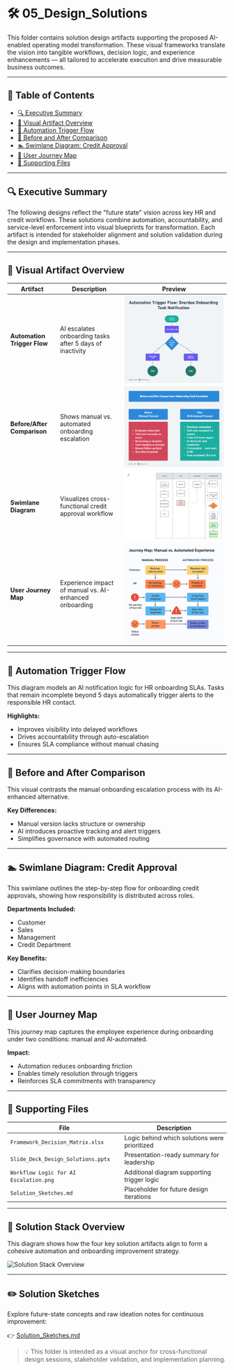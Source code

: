 # 🛠️ 05_Design_Solutions

This folder contains solution design artifacts supporting the proposed AI-enabled operating model transformation. These visual frameworks translate the vision into tangible workflows, decision logic, and experience enhancements — all tailored to accelerate execution and drive measurable business outcomes.

---

## 📂 Table of Contents
- [🔍 Executive Summary](#-executive-summary)
- [📁 Visual Artifact Overview](#-visual-artifact-overview)
- [🔄 Automation Trigger Flow](#-automation-trigger-flow)
- [🧾 Before and After Comparison](#-before-and-after-comparison)
- [🏊 Swimlane Diagram: Credit Approval](#-swimlane-diagram-credit-approval)
- [👣 User Journey Map](#-user-journey-map)
- [📌 Supporting Files](#-supporting-files)

---

## 🔍 Executive Summary

The following designs reflect the "future state" vision across key HR and credit workflows. These solutions combine automation, accountability, and service-level enforcement into visual blueprints for transformation. Each artifact is intended for stakeholder alignment and solution validation during the design and implementation phases.

---

## 📁 Visual Artifact Overview

| Artifact | Description | Preview |
|---------|-------------|---------|
| **Automation Trigger Flow** | AI escalates onboarding tasks after 5 days of inactivity | ![Automation Trigger Flow](./Automation_Trigger_Flow.png) |
| **Before/After Comparison** | Shows manual vs. automated onboarding escalation | ![Before/After Comparison](./Before_After_Onboarding.png) |
| **Swimlane Diagram** | Visualizes cross-functional credit approval workflow | ![Swimlane Diagram](./Swimlane_Onboarding_Credit_Approval.png) |
| **User Journey Map** | Experience impact of manual vs. AI-enhanced onboarding | ![User Journey Map](./User_Journey_Map_Onboarding.png) |

---

## 🔄 Automation Trigger Flow

This diagram models an AI notification logic for HR onboarding SLAs. Tasks that remain incomplete beyond 5 days automatically trigger alerts to the responsible HR contact.

**Highlights:**
- Improves visibility into delayed workflows
- Drives accountability through auto-escalation
- Ensures SLA compliance without manual chasing

---

## 🧾 Before and After Comparison

This visual contrasts the manual onboarding escalation process with its AI-enhanced alternative.

**Key Differences:**
- Manual version lacks structure or ownership
- AI introduces proactive tracking and alert triggers
- Simplifies governance with automated routing

---

## 🏊 Swimlane Diagram: Credit Approval

This swimlane outlines the step-by-step flow for onboarding credit approvals, showing how responsibility is distributed across roles.

**Departments Included:**
- Customer
- Sales
- Management
- Credit Department

**Key Benefits:**
- Clarifies decision-making boundaries
- Identifies handoff inefficiencies
- Aligns with automation points in SLA workflow

---

## 👣 User Journey Map

This journey map captures the employee experience during onboarding under two conditions: manual and AI-automated.

**Impact:**
- Automation reduces onboarding friction
- Enables timely resolution through triggers
- Reinforces SLA commitments with transparency

---

## 📌 Supporting Files

| File | Description |
|------|-------------|
| `Framework_Decision_Matrix.xlsx` | Logic behind which solutions were prioritized |
| `Slide_Deck_Design_Solutions.pptx` | Presentation-ready summary for leadership |
| `Workflow Logic for AI Escalation.png` | Additional diagram supporting trigger logic |
| `Solution_Sketches.md` | Placeholder for future design iterations |

---

## 🧱 Solution Stack Overview

This diagram shows how the four key solution artifacts align to form a cohesive automation and onboarding improvement strategy.

![Solution Stack Overview](./Solution_Stack_Overview.png)

---

## ✏️ Solution Sketches

Explore future-state concepts and raw ideation notes for continuous improvement:

👉 [Solution_Sketches.md](./Solution_Sketches.md)


> 💡 This folder is intended as a visual anchor for cross-functional design sessions, stakeholder validation, and implementation planning.
